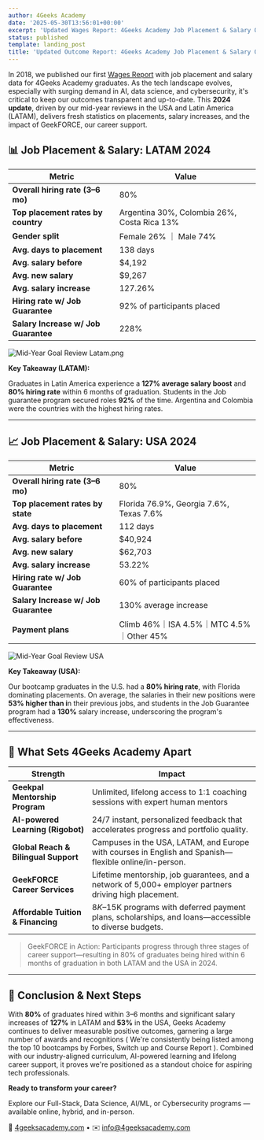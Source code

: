 ```yaml
---
author: 4Geeks Academy
date: '2025-05-30T13:56:01+00:00'
excerpt: 'Updated Wages Report: 4Geeks Academy Job Placement & Salary Outcomes (2024)'
status: published
template: landing_post
title: 'Updated Outcome Report: 4Geeks Academy Job Placement & Salary Outcomes (2024)'
---
```


In 2018, we published our first [Wages Report](https://4geeksacademy.com/us/full-stack-developer/wages-report-2018-1?utm_source=chatgpt.com) with job placement and salary data for 4Geeks Academy graduates. As the tech landscape evolves, especially with surging demand in AI, data science, and cybersecurity, it's critical to keep our outcomes transparent and up-to-date. This **2024 update**, driven by our mid-year reviews in the USA and Latin America (LATAM), delivers fresh statistics on placements, salary increases, and the impact of  GeekFORCE, our career support.

## 📊 Job Placement & Salary: LATAM 2024

| **Metric** | **Value** |
| --- | --- |
| **Overall hiring rate (3–6 mo)** | 80% |
| **Top placement  rates by country** | Argentina 30%, Colombia 26%, Costa Rica 13% |
| **Gender split** | Female 26% ｜ Male 74% |
| **Avg. days to placement** | 138 days |
| **Avg. salary before** | $4,192 |
| **Avg. new salary**  | $9,267 |
| **Avg. salary increase** | 127.26% |
| **Hiring rate w/ Job Guarantee** | 92% of participants placed |
| **Salary Increase w/ Job Guarantee**  | 228% |

![Mid-Year Goal Review Latam.png](https://img.notionusercontent.com/s3/prod-files-secure%2F074c0f2f-8fde-46a2-8c41-26c8d1cbd03d%2Fb8e1af00-0ace-4120-a664-7a9ae3b95cda%2FMid-Year_Goal_Review_Latam.png/size/w=2000?exp=1748722619&sig=8nk3gHm48uWVpjVurpITm_0tWj7rPNM4hRYZZSbc2pk&id=dfe6f2dd-8652-4cfe-a3f2-70dd1ebae79a&table=block&userId=1cfd872b-594c-8171-821a-000273546147)


**Key Takeaway (LATAM):**

Graduates in Latin America experience a **127% average salary boost** and **80% hiring rate** within 6 months of graduation.  Students in the Job guarantee program secured roles **92%** of the time. Argentina and Colombia were the countries with the highest hiring rates.

---

## 📈 Job Placement & Salary: USA 2024

 

| **Metric** | **Value** |
| --- | --- |
| **Overall hiring rate (3–6 mo)** | 80% |
| **Top placement rates by state** | Florida 76.9%, Georgia 7.6%, Texas 7.6% |
| **Avg. days to placement** | 112 days |
| **Avg. salary before** | $40,924 |
| **Avg.  new salary**  | $62,703 |
| **Avg. salary increase** | 53.22% |
| **Hiring rate w/ Job Guarantee** | 60% of participants placed |
| **Salary Increase w/ Job Guarantee**  | 130% average increase |
| **Payment plans** | Climb 46%｜ISA 4.5%｜MTC 4.5%｜Other 45% |

![Mid-Year Goal Review USA](https://img.notionusercontent.com/s3/prod-files-secure%2F074c0f2f-8fde-46a2-8c41-26c8d1cbd03d%2F327114e2-bad0-49f7-ae25-5de7586a4f2d%2FMid-Year_Goal_Review_USA.png/size/w=2000?exp=1748722589&sig=YvKqRNXsnODoWOiihhL-YZhe01UE6zYrxgAJ_y8lUuY&id=f12c5168-8093-41ef-933e-2292f3a5c049&table=block&userId=1cfd872b-594c-8171-821a-000273546147)

**Key Takeaway (USA):**

Our bootcamp graduates in the U.S. had a **80% hiring rate**, with Florida dominating placements. On average, the salaries in their new positions were **53% higher than i**n their previous jobs, and students in the Job Guarantee program had a **130%** salary increase, underscoring the program's effectiveness.

---

## 🚀 What Sets 4Geeks Academy Apart

| **Strength** | **Impact** |
| --- | --- |
| **Geekpal Mentorship Program** | Unlimited, lifelong access to 1:1 coaching sessions with expert human mentors |
| **AI-powered Learning (Rigobot)** | 24/7 instant, personalized feedback that accelerates progress and portfolio quality. |
| **Global Reach & Bilingual Support** | Campuses in the USA, LATAM, and Europe with courses in English and Spanish—flexible online/in-person. |
| **GeekFORCE Career Services** | Lifetime mentorship, job guarantees, and a network of 5,000+ employer partners driving high placement. |
| **Affordable Tuition & Financing** | $8K–$15K programs with deferred payment plans, scholarships, and loans—accessible to diverse budgets. |

> GeekFORCE in Action: Participants progress through three stages of career support—resulting in 80% of graduates being hired within 6 months of graduation  in both LATAM and the USA in 2024.
> 

---

## 🎯 Conclusion & Next Steps

With **80%** of graduates hired within 3–6 months and significant salary increases of **127%**  in LATAM and **53%** in the USA, Geeks Academy continues to deliver measurable positive outcomes, garnering a large number of awards and recognitions ( We're consistently being listed among the top 10 bootcamps by Forbes, Switch up and Course Report ). Combined with our industry-aligned curriculum, AI-powered learning and lifelong career support, it proves we're positioned as a standout choice for aspiring tech professionals. 

**Ready to transform your career?**

Explore our Full-Stack, Data Science, AI/ML, or Cybersecurity programs — available online, hybrid, and in-person.

🔗 [4geeksacademy.com](https://4geeksacademy.com/) • ✉️ [info@4geeksacademy.com](mailto:info@4geeksacademy.com)